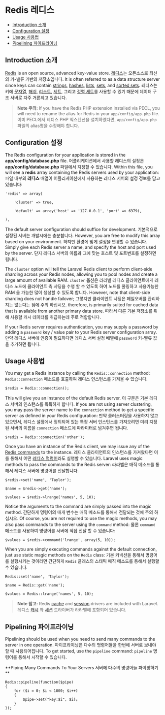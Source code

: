 # Redis 레디스

- [Introduction 소개](#introduction)
- [Configuration 설정](#configuration)
- [Usage 사용법](#usage)
- [Pipelining 파이프라이닝](#pipelining)

<a name="introduction"></a>
## Introduction 소개

[Redis](http://redis.io) is an open source, advanced key-value store. [레디스](http://redis.io)는 오픈소스로 최신의 키-밸류 기반의 저장소입니다. It is often referred to as a data structure server since keys can contain [strings](http://redis.io/topics/data-types#strings), [hashes](http://redis.io/topics/data-types#hashes), [lists](http://redis.io/topics/data-types#lists), [sets](http://redis.io/topics/data-types#sets), and [sorted sets](http://redis.io/topics/data-types#sorted-sets). 레디스는 키에 [문자열](http://redis.io/topics/data-types#strings), [해쉬](http://redis.io/topics/data-types#hashes), [리스트](http://redis.io/topics/data-types#lists), [세트](http://redis.io/topics/data-types#sets), 그리고 [정렬 세트](http://redis.io/topics/data-types#sorted-sets)를 사용할 수 있기 때문에 데이터 구조 서버로 자주 거론되고 있습니다.

> **Note 주의:** If you have the Redis PHP extension installed via PECL, you will need to rename the alias for Redis in your `app/config/app.php` file. 이미 PECL에서 레디스 PHP 익스텐션을 설치하였다면, `app/config/app.php` 파일의 alias명을 수정해야 합니다.

<a name="configuration"></a>
## Configuration 설정

The Redis configuration for your application is stored in the **app/config/database.php** file. 어플리케이션에서 사용할 레디스의 설정은 **app/config/database.php** 파일에서 지정할 수 있습니다. Within this file, you will see a **redis** array containing the Redis servers used by your application: 파일 내부의 **레디스** 배열이 어플리케이션에서 사용하는 레디스 서버의 설정 정보를 담고 있습니다:

	'redis' => array(

		'cluster' => true,

		'default' => array('host' => '127.0.0.1', 'port' => 6379),

	),

The default server configuration should suffice for development. 기본적으로 설정된 서버는 개발시에는 충분합니다. However, you are free to modify this array based on your environment. 하지만 환경에 맞게 설정을 변경할 수 있습니다. Simply give each Redis server a name, and specify the host and port used by the server. 단지 레디스 서버의 이름과 그에 맞는 호스트 및 포트번호를 설정하면 됩니다. 

The `cluster` option will tell the Laravel Redis client to perform client-side sharding across your Redis nodes, allowing you to pool nodes and create a large amount of available RAM. `cluster` 옵션은 라라벨 레디스 클라이언트에게 레디스 노드에 클라이언트 측 샤딩을 수행 할 수 있도록 하여 노드를 풀링하고 사용가능한 RAM 을 가능한 많이 생성할 수 있도록 합니다. However, note that client-side sharding does not handle failover; 그렇지만 클라이언트 샤딩은 페일오버를 관리하지는 않는다는 점에 주의 하십시오. therefore, is primarily suited for cached data that is available from another primary data store. 따라서 다른 기본 저장소를 위해 사용할 캐시 데이터를 취급하는데 주로 적합합니다. 

If your Redis server requires authentication, you may supply a password by adding a `password` key / value pair to your Redis server configuration array. 만약 레디스 서버에 인증이 필요하다면 레디스 서버 설정 배열에 `password` 키-밸류 값을 추가하면 됩니다. 

<a name="usage"></a>
## Usage 사용법 

You may get a Redis instance by calling the `Redis::connection` method: `Redis::connection` 메소드를 호출하여 레디스 인스턴스를 가져올 수 있습니다. 

	$redis = Redis::connection();

This will give you an instance of the default Redis server. 이 구문은 기본 레디스 서버의 인스턴스를 획득하게 합니다. If you are not using server clustering, you may pass the server name to the `connection` method to get a specific server as defined in your Redis configuration: 만약 클러스터링을 사용하지 않고 있으면서, 레디스 설정에서 정의되어 있는 특정 서버 인스턴스를 가져오려면 미리 지정된 서버의 이름을 `connection` 메소드에 파라미터로 넘겨주면 됩니다. 

	$redis = Redis::connection('other');

Once you have an instance of the Redis client, we may issue any of the [Redis commands](http://redis.io/commands) to the instance. 레디스 클라이언트의 인스턴스를 가져왔다면 이를 통해서 어떤 [레디스 명령어](http://redis.io/commands)라도 실행할 수 있습니다. Laravel uses magic methods to pass the commands to the Redis server: 라라벨은 매직 메소드를 통해서 레디스 서버에 명령어를 전달합니다. 

	$redis->set('name', 'Taylor');

	$name = $redis->get('name');

	$values = $redis->lrange('names', 5, 10);

Notice the arguments to the command are simply passed into the magic method. 간단하게 명령어의 매개 변수는 매직 메소드를 통해서 전달되는 것에 주의 하십시오. Of course, you are not required to use the magic methods, you may also pass commands to the server using the `command` method: 물론 
`command` 메소드를 사용하여 명령어를 서버에 직접 전달 할 수 있습니다:

	$values = $redis->command('lrange', array(5, 10));

When you are simply executing commands against the default connection, just use static magic methods on the `Redis` class:
기본 커넥션을 통해서 명령어를 실행시키는 것이라면 간단하게 `Redis` 클래스의 스태틱 매직 메소드를 통해서 실행할 수 있습니다. 

	Redis::set('name', 'Taylor');

	$name = Redis::get('name');

	$values = Redis::lrange('names', 5, 10);

> **Note 참고:** Redis [cache](/docs/cache) and [session](/docs/session) drivers are included with Laravel. 레디스 [캐시](/docs/cache) 와 [세션](/docs/session) 드라이버가 라라벨에 포함되어 있습니다.

<a name="pipelining"></a>
## Pipelining 파이프라이닝

Pipelining should be used when you need to send many commands to the server in one operation. 파이프라이닝은 다수의 명령어들을 한번에 서버로 보내야 할 때 사용되어집니다. To get started, use the `pipeline` command:  `pipeline` 명령어를 통해서 시작할 수 있습니다. 

**Piping Many Commands To Your Servers 서버에 다수의 명령어들 파이핑하기 **

	Redis::pipeline(function($pipe)
	{
		for ($i = 0; $i < 1000; $i++)
		{
			$pipe->set("key:$i", $i);
		}
	});